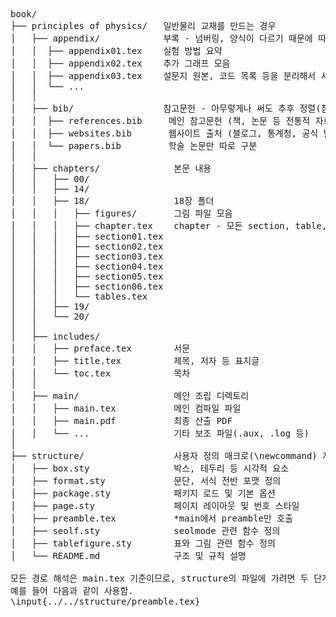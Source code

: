 <pre>
book/
├── principles of physics/   일반물리 교재를 만드는 경우
│   ├── appendix/            부록 - 넘버링, 양식이 다르기 때문에 따로 별도 체계 위해 분리
│   │  ├── appendix01.tex    실험 방법 요약
│   │  ├── appendix02.tex    추가 그래프 모음
│   │  ├── appendix03.tex    설문지 원본, 코드 목록 등을 분리해서 사용
│   │  └── ...
│   │
│   ├── bib/                 참고문헌 - 아무렇게나 써도 추후 정렬(참조순, 가나다순 등)할 수 있음
│   │  ├── references.bib     메인 참고문헌 (책, 논문 등 전통적 자료)
│   │  ├── websites.bib       웹사이트 출처 (블로그, 통계청, 공식 발표 등)
│   │  └── papers.bib         학술 논문만 따로 구분
│   │
│   ├── chapters/              본문 내용
│   │   ├── 00/
│   │   ├── 14/
│   │   ├── 18/                18장 폴더
│   │   │   ├── figures/       그림 파일 모음
│   │   │   ├── chapter.tex    chapter - 모든 section, table, figure 호출
│   │   │   ├── section01.tex
│   │   │   ├── section02.tex
│   │   │   ├── section03.tex
│   │   │   ├── section04.tex
│   │   │   ├── section05.tex
│   │   │   ├── section06.tex
│   │   │   └── tables.tex
│   │   ├── 19/
│   │   └── 20/
│   │
│   ├── includes/
│   │   ├── preface.tex        서문
│   │   ├── title.tex          제목, 저자 등 표지글
│   │   └── toc.tex            목차
│   │
│   ├── main/                  메인 조립 디렉토리
│   │   ├── main.tex           메인 컴파일 파일
│   │   ├── main.pdf           최종 산출 PDF
│   │   └── ...                기타 보조 파일(.aux, .log 등)
│
├── structure/                 사용자 정의 매크로(\newcommand) 저장 - 반복 스타일(색, 강조) 통합
│   ├── box.sty                박스, 테두리 등 시각적 요소
│   ├── format.sty             문단, 서식 전반 포맷 정의
│   ├── package.sty            패키지 로드 및 기본 옵션
│   ├── page.sty               페이지 레이아웃 및 번호 스타일
│   ├── preamble.tex           *main에서 preamble만 호출
│   ├── seolf.sty              seolmode 관련 함수 정의
│   ├── tablefigure.sty        표와 그림 관련 함수 정의
│   └── README.md              구조 및 규칙 설명

모든 경로 해석은 main.tex 기준이므로, structure의 파일에 가려면 두 단계 상위 계열로 올라가야 함.
예를 들어 다음과 같이 사용함.
\input{../../structure/preamble.tex}
</pre>